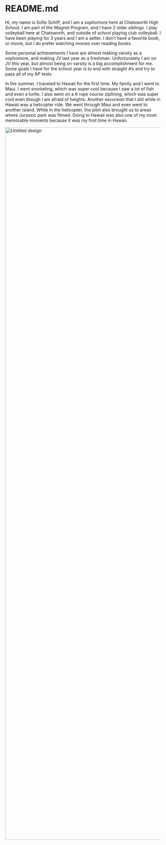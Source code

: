 # README.md
Hi, my name is Sofie Schiff, and I am a sophomore here at Chatsworth High School. I am part of the Magnet Program, and I have 2 older siblings. I play volleyball here at Chatsworth, and outside of school playing club volleyball. I have been playing for 3 years and I am a setter. I don’t have a favorite book, or movie, but I do prefer watching movies over reading books.

Some personal achievements I have are almost making varsity as a sophomore, and making JV last year as a freshman. Unfortunately I am on JV this year, but almost being on varsity is a big accomplishment for me. Some goals I have for the school year is to end with straight A’s and try to pass all of my AP tests.

In the summer, I traveled to Hawaii for the first time. My family and I went to Maui. I went snorkeling, which was super cool because I saw a lot of fish and even a turtle. I also went on a 6 rope course ziplining, which was super cool even though I am afraid of heights. Another excursion that I did while in Hawaii was a helicopter ride. We went through Maui and even went to another island. While in the helicopter, the pilot also brought us to areas where Jurassic park was filmed. Going to Hawaii was also one of my most memorable moments because it was my first time in Hawaii.


<img width="1728" height="2304" alt="Untitled design" src="https://github.com/user-attachments/assets/e71a46b0-43e1-4059-a955-f419a2648c5a" />

